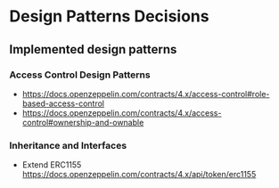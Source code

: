 # Design Patterns Decisions

## Implemented design patterns

### Access Control Design Patterns

- https://docs.openzeppelin.com/contracts/4.x/access-control#role-based-access-control
- https://docs.openzeppelin.com/contracts/4.x/access-control#ownership-and-ownable

### Inheritance and Interfaces

- Extend ERC1155 https://docs.openzeppelin.com/contracts/4.x/api/token/erc1155
